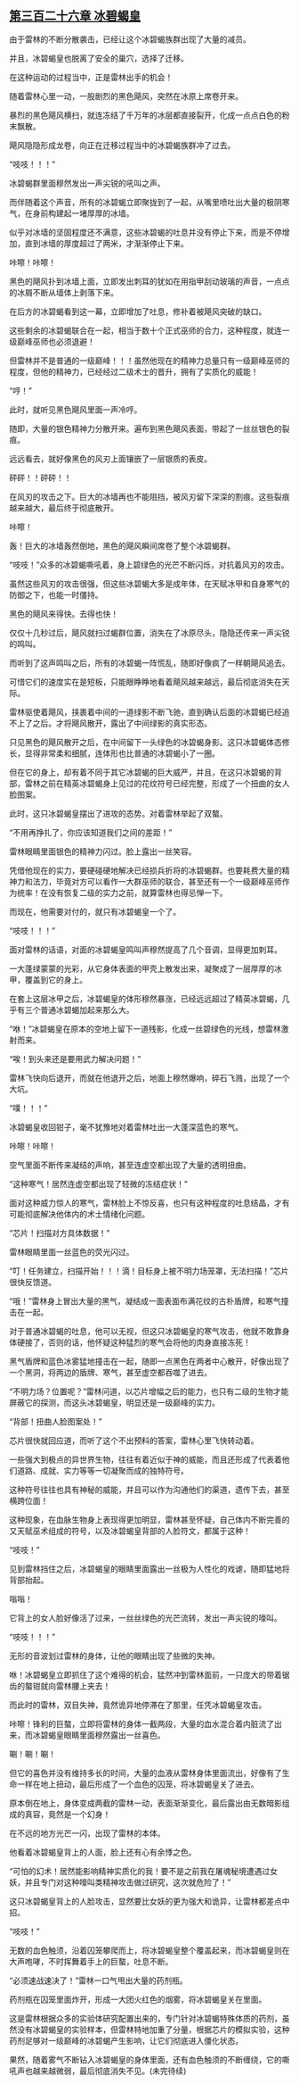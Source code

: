 ## [第三百二十六章 冰碧蝎皇](https://www.xxbiquge.com/11_11222/8867868.html)


  由于雷林的不断分散袭击，已经让这个冰碧蝎族群出现了大量的减员。

  并且，冰碧蝎皇也脱离了安全的巢穴，选择了迁移。

  在这种运动的过程当中，正是雷林出手的机会！

  随着雷林心里一动，一股剧烈的黑色飓风，突然在冰原上席卷开来。

  暴烈的黑色飓风横扫，就连冻结了千万年的冰层都直接裂开，化成一点点白色的粉末飘散。

  飓风隐隐形成龙卷，向正在迁移过程当中的冰碧蝎族群冲了过去。

  “吱吱！！！”

  冰碧蝎群里面穆然发出一声尖锐的吼叫之声。

  而伴随着这个声音，所有的冰碧蝎立即聚拢到了一起，从嘴里喷吐出大量的极阴寒气，在身前构建起一堵厚厚的冰墙。

  似乎对冰墙的坚固程度还不满意，这些冰碧蝎的吐息并没有停止下来，而是不停增加，直到冰墙的厚度超过了两米，才渐渐停止下来。

  咔嚓！咔嚓！

  黑色的飓风扑到冰墙上面，立即发出刺耳的犹如在用指甲刮动玻璃的声音，一点点的冰屑不断从墙体上剥落下来。

  在后方的冰碧蝎看到这一幕，立即增加了吐息，修补着被飓风突破的缺口。

  这些剩余的冰碧蝎联合在一起，相当于数十个正式巫师的合力，这种程度，就连一级巅峰巫师也必须退避！

  但雷林并不是普通的一级巅峰！！！虽然他现在的精神力总量只有一级巅峰巫师的程度，但他的精神力，已经经过二级术士的晋升，拥有了实质化的威能！

  “哼！”

  此时，就听见黑色飓风里面一声冷哼。

  随即，大量的银色精神力分散开来。遍布到黑色飓风表面，带起了一丝丝银色的裂痕。

  远远看去，就好像黑色的风刃上面镶嵌了一层银质的表皮。

  砰砰！！砰砰！！

  在风刃的攻击之下。巨大的冰墙再也不能阻挡，被风刃留下深深的割痕。这些裂痕越来越大，最后终于彻底散开。

  咔嚓！

  轰！巨大的冰墙轰然倒地，黑色的飓风瞬间席卷了整个冰碧蝎群。

  “吱吱！”众多的冰碧蝎嘶吼着，身上碧绿色的光芒不断闪烁，对抗着风刃的攻击。

  虽然这些风刃的攻击很强，但这些冰碧蝎大多是成年体，在天赋冰甲和自身寒气的防御之下，也能一时僵持。

  黑色的飓风来得快。去得也快！

  仅仅十几秒过后，飓风就扫过蝎群位置，消失在了冰原尽头，隐隐还传来一声尖锐的鸣叫。

  而听到了这声鸣叫之后，所有的冰碧蝎一阵慌乱，随即好像疯了一样朝飓风追去。

  可惜它们的速度实在是短板，只能眼睁睁地看着飓风越来越远，最后彻底消失在天际。

  雷林驱使着飓风，挟裹着中间的一道绿影不断飞驰，直到确认后面的冰碧蝎已经追不上了之后。才将飓风散开，露出了中间绿影的真实形态。

  只见黑色的飓风散开之后，在中间留下一头绿色的冰碧蝎身影。这只冰碧蝎体态修长，显得非常柔和细腻，连体形也比普通的冰碧蝎小了一圈。

  但在它的身上，却有着不同于其它冰碧蝎的巨大威严，并且，在这只冰碧蝎的背部，雷林之前在精英冰碧蝎身上见过的花纹符号已经完整，形成了一个扭曲的女人脸图案。

  此时，这只冰碧蝎皇摆出了进攻的态势。对着雷林举起了双螯。

  “不用再挣扎了，你应该知道我们之间的差距！”

  雷林眼睛里面银色的精神力闪过。脸上露出一丝笑容。

  凭借他现在的实力，要硬碰硬地解决已经损兵折将的冰碧蝎群。也要耗费大量的精神力和法力，毕竟对方可以看作一大群巫师的联合，甚至还有一个一级巅峰巫师作为统率！在没有恢复二级的实力之前，就算雷林也得忌惮一下。

  而现在，他需要对付的，就只有冰碧蝎皇一个了。

  “吱吱！！！”

  面对雷林的话语，对面的冰碧蝎皇鸣叫声穆然提高了几个音调，显得更加刺耳。

  一大蓬绿蒙蒙的光彩，从它身体表面的甲壳上散发出来，凝聚成了一层厚厚的冰甲，覆盖到它的身上。

  在套上这层冰甲之后，冰碧蝎皇的体形穆然暴涨，已经远远超过了精英冰碧蝎，几乎有三个普通冰碧蝎加起来那么大。

  “咻！”冰碧蝎皇在原本的空地上留下一道残影，化成一丝碧绿色的光线，想雷林激射而来。

  “唉！到头来还是要用武力解决问题！”

  雷林飞快向后退开，而就在他退开之后，地面上穆然爆响，碎石飞溅，出现了一个大坑。

  “噗！！！”

  冰碧蝎皇收回钳子，毫不犹豫地对着雷林吐出一大蓬深蓝色的寒气。

  咔嚓！咔嚓！

  空气里面不断传来凝结的声响，甚至连虚空都出现了大量的透明扭曲。

  “这种寒气！居然连虚空都出现了轻微的冻结症状！”

  面对这种威力惊人的寒气，雷林脸上不惊反喜，也只有这种程度的吐息结晶，才有可能彻底解决他体内的术士情绪化问题。

  “芯片！扫描对方具体数据！”

  雷林眼睛里面一丝蓝色的荧光闪过。

  “叮！任务建立，扫描开始！！！滴！目标身上被不明力场笼罩，无法扫描！”芯片很快反馈道。

  “哦！”雷林身上冒出大量的黑气，凝结成一面表面布满花纹的古朴盾牌，和寒气撞击在一起。

  对于普通冰碧蝎的吐息，他可以无视，但这只冰碧蝎皇的寒气攻击，他就不敢靠身体硬接了，否则的话，他怀疑这种猛烈的寒气会将他的肉身直接冻死！

  黑气盾牌和蓝色冰雾猛地撞击在一起，随即一点黑色在两者中心散开，好像出现了一个黑洞，将两边的盾牌、寒气，甚至虚空都吞噬了进去。

  “不明力场？位置呢？”雷林问道，以芯片增幅之后的能力，也只有二级的生物才能屏蔽它的探测，而这头冰碧蝎皇，明显还是一级巅峰的实力。

  “背部！扭曲人脸图案处！”

  芯片很快就回应道，而听了这个不出预料的答案，雷林心里飞快转动着。

  一些强大到极点的异世界生物，往往有着近似于神的威能，而且还形成了代表着他们道路、成就、实力等等一切凝聚而成的独特符号。

  这种符号往往也具有神秘的威能，并且可以作为沟通他们的渠道，遗传下去，甚至横跨位面！

  这种现象，在血脉生物身上表现得更加明显，雷林甚至怀疑，自己体内不断完善的又天赋巫术组成的符号，以及冰碧蝎皇背部的人脸符文，都属于这种！

  “吱吱！”

  见到雷林挡住之后，冰碧蝎皇的眼睛里面露出一丝极为人性化的戏谑，随即猛地将背部抬起。

  嗡嗡！

  它背上的女人脸好像活了过来，一丝丝绿色的光芒流转，发出一声尖锐的嚎叫。

  “吱吱！！！”

  无形的音波划过雷林的身体，让他的眼睛出现了些微的失神。

  咻！冰碧蝎皇立即抓住了这个难得的机会，猛然冲到雷林面前，一只庞大的带着锯齿的螯钳就向雷林腰上夹去！

  而此时的雷林，双目失神，竟然诡异地停滞在了那里，任凭冰碧蝎皇攻击。

  咔嚓！锋利的巨螯，立即将雷林的身体一截两段，大量的血水混合着内脏流了出来，而冰碧蝎皇眼睛里面穆然露出一丝喜色。

  唰！唰！唰！

  但它的喜色并没有维持多长的时间，大量的血液从雷林身体里面流出，好像有了生命一样在地上扭动，最后形成了一个血色的囚笼，将冰碧蝎皇关了进去。

  原本倒在地上，身体变成两截的雷林一动，表面渐渐变化，最后露出由无数暗影组成的真容，竟然是一个幻身！

  在不远的地方光芒一闪，出现了雷林的本体。

  他看着冰碧蝎皇背上的人面，脸上还有心有余悸之色。

  “可怕的幻术！居然能影响精神实质化的我！要不是之前我在屠魂秘境遭遇过女妖，并且专门对这种嚎叫类精神攻击做过研究，这次就危险了！”

  这只冰碧蝎皇背上的人脸攻击，显然要比女妖的更为强大和诡异，让雷林都差点中招。

  “吱吱！”

  无数的血色触须，沿着囚笼攀爬而上，将冰碧蝎皇整个覆盖起来，而冰碧蝎皇则在大声咆哮，不时挥舞着手上的巨螯，吐息不断。

  “必须速战速决了！”雷林一口气甩出大量的药剂瓶。

  药剂瓶在囚笼里面炸开，形成一大团火红色的烟雾，将冰碧蝎皇关在里面。

  这是雷林根据众多的实验体研究配置出来的，专门针对冰碧蝎特殊体质的药剂，虽然没有冰碧蝎皇的实验样本，但雷林特地加重了分量，根据芯片的模拟实验，这种药剂足够对一级巅峰的冰碧蝎产生影响，让它们彻底进入僵化状态。

  果然，随着雾气不断钻入冰碧蝎皇的身体里面，还有血色触须的不断缠绕，它的嘶吼声也越来越微弱，最后彻底消失不见。(未完待续)
